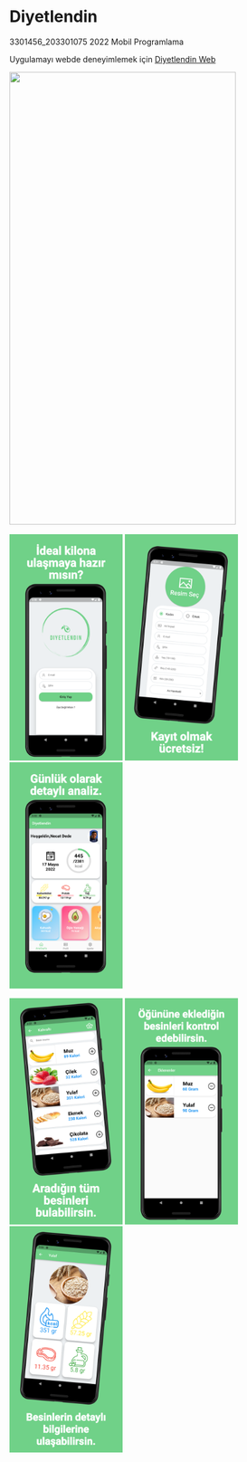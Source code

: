 # Diyetlendin

3301456_203301075 2022 Mobil Programlama

Uygulamayı webde deneyimlemek için [Diyetlendin Web](http://diyetlendin.herokuapp.com/ "Diyetlendin")

<img src="https://github.com/necatdede/3301456_203301075/blob/main/images/diyetlendin.gif" width="400" height="800"/>

<img src="https://github.com/necatdede/3301456_203301075/blob/main/images/screenshot1.png" width="200" height="400"/> <img src="https://github.com/necatdede/3301456_203301075/blob/main/images/screenshot2.png" width="200" height="400"/> <img src="https://github.com/necatdede/3301456_203301075/blob/main/images/screenshot3.png" width="200" height="400"/>

<img src="https://github.com/necatdede/3301456_203301075/blob/main/images/screenshot4.png" width="200" height="400"/> <img src="https://github.com/necatdede/3301456_203301075/blob/main/images/screenshot5.png" width="200" height="400"/> <img src="https://github.com/necatdede/3301456_203301075/blob/main/images/screenshot6.png" width="200" height="400"/>
